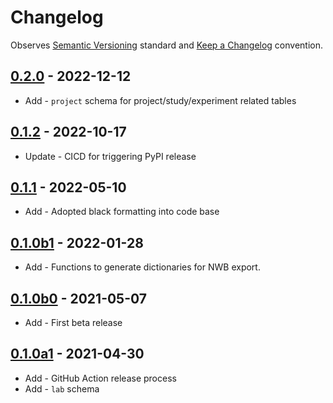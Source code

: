 # Changelog

Observes [Semantic Versioning](https://semver.org/spec/v2.0.0.html) standard and
[Keep a Changelog](https://keepachangelog.com/en/1.0.0/) convention.

## [0.2.0] - 2022-12-12

+ Add - `project` schema for project/study/experiment related tables

## [0.1.2] - 2022-10-17

+ Update - CICD for triggering PyPI release

## [0.1.1] - 2022-05-10

+ Add - Adopted black formatting into code base

## [0.1.0b1] - 2022-01-28

+ Add - Functions to generate dictionaries for NWB export.

## [0.1.0b0] - 2021-05-07

+ Add - First beta release

## [0.1.0a1] - 2021-04-30

+ Add - GitHub Action release process
+ Add - `lab` schema

[0.2.0]: https://github.com/datajoint/element-lab/releases/tag/0.2.0
[0.1.2]: https://github.com/datajoint/element-lab/releases/tag/0.1.2
[0.1.1]: https://github.com/datajoint/element-lab/releases/tag/0.1.1
[0.1.0b1]: https://github.com/datajoint/element-lab/releases/tag/0.1.0b1
[0.1.0b0]: https://github.com/datajoint/element-lab/releases/tag/0.1.0b0
[0.1.0a1]: https://github.com/datajoint/element-lab/releases/tag/0.1.0a1
